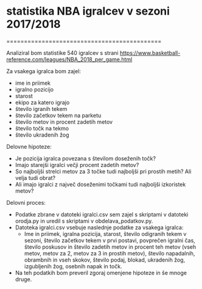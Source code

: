 # statistika NBA igralcev v sezoni 2017/2018

============================================

Analiziral bom statistike 540 igralcev s strani 
https://www.basketball-reference.com/leagues/NBA_2018_per_game.html

Za vsakega igralca bom zajel:
* ime in priimek
* igralno pozicijo
* starost
* ekipo za katero igrajo
* število igranih tekem
* število začetkov tekem na parketu
* število metov in procent zadetih metov
* število točk na tekmo
* število ukradenih žog

Delovne hipoteze:
* Je pozicija igralca povezana s številom doseženih točk?
* Imajo starejši igralci večji procent zadetih metov?
* So najboljši strelci metov za 3 točke tudi najboljši pri prostih metih? Ali velja tudi obrat?
* Ali imajo igralci z največ doseženimi točkami tudi najboljši izkoristek metov?

Delovni proces:

* Podatke zbrane v datoteki igralci.csv sem zajel s skriptami v datoteki orodja.py in uredil s skriptami v obdelava_podatkov.py.
* Datoteka igralci.csv vsebuje naslednje podatke za vsakega igralca:
    * Ime in priimek, igralna pozicija, starost, število odigranih tekem v sezoni, število začetkov tekem v prvi postavi, povprečen igralni čas, število poskusov in število zadetih metov in procent teh metov (vseh metov, metov za 2, metov za 3 in prostih metov), število napadalnih, obrambnih in vseh skokov, število podaj, blokad, ukradenih žog, izgubljenih žog, osebnih napak in točk.
* Na teh podatkih bom preveril zgoraj omenjene hipoteze in še mnoge druge.
    
